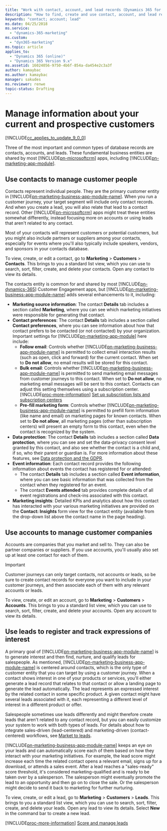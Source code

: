 ```yaml
---
title: "Work with contact, account, and lead records (Dynamics 365 for Marketing) | Microsoft Docs"
description: "How to find, create and use contact, account, and lead records in Dynamics 365 for Marketing"
keywords: "contact; account; lead"
ms.date: 04/25/2018
ms.service:
  - "dynamics-365-marketing"
ms.custom:
  - "dyn365-marketing"
ms.topic: article
applies_to:
  - "Dynamics 365 (online)"
  - "Dynamics 365 Version 9.x"
ms.assetid: 16024056-9750-4b6f-854a-da454e2c3a3f
author: kamaybac
ms.author: kamaybac
manager: sakudes
ms.reviewer: renwe
topic-status: Drafting
---
```


# Manage information about your current and prospective customers

[!INCLUDE[cc_applies_to_update_9_0_0](../includes/cc_applies_to_update_9_0_0.md)]

Three of the most important and common types of database records are contacts, accounts, and leads. These fundamental business entities are shared by most [!INCLUDE[pn-microsoftcrm](../includes/pn-dynamics-365.md)] apps, including [!INCLUDE[pn-marketing-app-module](../includes/pn-marketing-app-module.md)].

## Use contacts to manage customer people

Contacts represent individual people. They are the primary customer entity in [!INCLUDE[pn-marketing-business-app-module-name](../includes/pn-marketing-business-app-module-name.md)]. When you run a customer journey, your target segment will include only contact records. And when you create a lead, you will also relate that lead to a contact record. Other [!INCLUDE[pn-microsoftcrm](../includes/pn-dynamics-365.md)] apps might treat these entities somewhat differently, instead focusing more on accounts or using leads that aren't related to any contact.

Most of your contacts will represent customers or potential customers, but you might also include partners or suppliers among your contacts, especially for events where you'll also typically include speakers, vendors, and sponsors in your contacts database.

To view, create, or edit a contact, go to **Marketing** &gt; **Customers** &gt; **Contacts**. This brings to you a standard list view, which you can use to search, sort, filter, create, and delete your contacts. Open any contact to view its details.

The contacts entity is common for and shared by most [!INCLUDE[pn-dynamics-365](../includes/pn-dynamics-365.md)] Customer Engagement apps, but [!INCLUDE[pn-marketing-business-app-module-name](../includes/pn-marketing-business-app-module-name.md)] adds several enhancements to it, including:

- **Marketing source information**: The contact **Details** tab includes a section called **Marketing**, where you can see which marketing initiatives were responsible for generating that contact.
- **Contact preferences**: The contact **Details** tab includes a section called **Contact preferences**, where you can see information about how that contact prefers to be contacted (or not contacted) by your organization. Important settings for [!INCLUDE[pn-marketing-app-module](../includes/pn-marketing-app-module.md)] here include:
    - **Follow email**: Controls whether [!INCLUDE[pn-marketing-business-app-module-name](../includes/pn-marketing-business-app-module-name.md)] is permitted to collect email interaction results (such as open, click and forward) for the current contact. When set to **Do not allow**, no email results will be stored for this contact.
    - **Bulk email**: Controls whether [!INCLUDE[pn-marketing-business-app-module-name](../includes/pn-marketing-business-app-module-name.md)] is permitted to send marketing email messages from customer journeys to this contact. When set to **Do not allow**, no marketing email messages will be sent to this contact. Contacts can adjust this setting themselves using a subscription center. [!INCLUDE[proc-more-information](../includes/proc-more-information.md)] [Set up subscription lists and subscription centers](set-up-subscription-center.md)
    - **Pre-fill marketing form**: Controls whether [!INCLUDE[pn-marketing-business-app-module-name](../includes/pn-marketing-business-app-module-name.md)] is permitted to prefill form information (like name and email) on marketing pages for known contacts.  When set to **Do not allow**, all marketing pages (other than subscription centers) will present an empty form to this contact, even when the contact is recognized by the system. 
- **Data protection**: The contact **Details** tab includes a section called **Data protection**, where you can see and set the data-privacy consent level granted by this contact, and also see whether the contact is a child and, if so, who their parent or guardian is. For more information about these features, see [Data protection and the GDPR](gdpr.md).
- **Event information**: Each contact record provides the following information about events the contact has registered for or attended:
    - The contact **Details** tab includes a section called **Event information**, where you can see basic information that was collected from the contact when they registered for an event.
    - The contact **Events attended** tab provides complete details of all event registrations and check-ins associated with this contact.
- **Marketing insights**: Detailed KPIs and analytics about how this contact has interacted with your various marketing initiatives are provided on the **Contact: Insights** form view for the contact entity (available from the drop-down list above the contact name in the page heading).

## Use accounts to manage customer companies

Accounts are companies that you market and sell to. They can also be partner companies or suppliers. If you use accounts, you'll usually also set up at least one contact for each of them.

> [!IMPORTANT]
> Customer journeys can only target contacts, not accounts or leads, so be sure to create contact records for everyone you want to include in your customer journeys, and then associate each of them with any relevant accounts or leads.

To view, create, or edit an account, go to **Marketing** &gt; **Customers** &gt; **Accounts**. This brings to you a standard list view, which you can use to search, sort, filter, create, and delete your accounts. Open any account to view its details.

## Use leads to register and track expressions of interest

A primary goal of [!INCLUDE[pn-marketing-business-app-module-name](../includes/pn-marketing-business-app-module-name.md)] is to generate interest and then find, nurture, and qualify leads for salespeople. As mentioned, [!INCLUDE[pn-marketing-business-app-module-name](../includes/pn-marketing-business-app-module-name.md)] is centered around contacts, which is the only type of customer entity that you can target by using a customer journey. When a contact shows interest in one of your products or services, you'll either generate a lead record that relates to that contact or allow a landing page to generate the lead automatically. The lead represents an expressed interest by the related contact in some specific product. A given contact might have several leads associated with it, each representing a different level of interest in a different product or offer.

Salespeople sometimes use leads differently and might therefore create leads that aren't related to any contact record, but you can easily customize your system to work with both types of leads. For details about how to integrate sales-driven (lead-centered) and marketing-driven (contact-centered) workflows, see [Market to leads](market-to-leads.md).

[!INCLUDE[pn-marketing-business-app-module-name](../includes/pn-marketing-business-app-module-name.md)] keeps an eye on your leads and can automatically score each of them based on how they interact with your marketing initiatives. For example, the lead score might increase each time the related contact opens a relevant email, signs up for a download, or attends a sales event. After a lead reaches a "sales-ready" score threshold, it's considered marketing-qualified and is ready to be taken over by a salesperson. The salesperson might eventually promote the lead to an opportunity and then go on to close the sale. Or the salesperson might decide to send it back to marketing for further nurturing.

To view, create, or edit a lead, go to **Marketing** &gt; **Customers** &gt; **Leads**. This brings to you a standard list view, which you can use to search, sort, filter, create, and delete your leads. Open any lead to view its details. Select **New** in the command bar to create a new lead.

[!INCLUDE[proc-more-information](../includes/proc-more-information.md)] [Score and manage leads](score-manage-leads.md)
